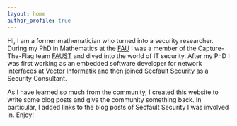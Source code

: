 ```yaml
---
layout: home
author_profile: true
---
```



Hi, I am a former mathematician who turned into a security researcher. During my
PhD in Mathematics at the [FAU](https://www.fau.eu/) I was a member of the
Capture-The-Flag team [FAUST](https://faust.cs.fau.de/) and dived into the world
of IT security. After my PhD I was first working as an embedded software
developer for network interfaces at [Vector Informatik](https://www.vector.com)
and then joined [Secfault Security](https://secfault-security.com/) as a
Security Consultant.

As I have learned so much from the community, I created this website to write
some blog posts and give the community something back. In particular, I added
links to the blog posts of Secfault Security I was involved in. Enjoy!
